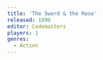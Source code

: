 ```yaml
---
title: 'The Sword & the Rose'
released: 1990
editor: Codemasters
players: 1
genres:
  - Action
---
```

